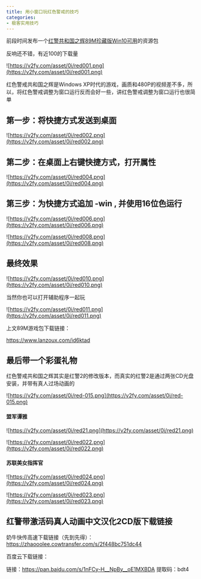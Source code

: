 ```yaml
---
title: 用小窗口玩红色警戒的技巧
categories:
- 极客实用技巧
---
```


前段时间发布一个[红警共和国之辉89M珍藏版Win10可用](https://mp.weixin.qq.com/s/NSwMvcEFWxxW31nP2P1EbA)的资源包

反响还不错，有近100的下载量


![https://v2fy.com/asset/0i/red001.png](https://v2fy.com/asset/0i/red001.png)


红色警戒共和国之辉是Windows XP时代的游戏，画质和480P的视频差不多，所以，将红色警戒调整为窗口运行反而会好一些，讲红色警戒调整为窗口运行也很简单


## 第一步：将快捷方式发送到桌面


![https://v2fy.com/asset/0i/red002.png](https://v2fy.com/asset/0i/red002.png)


## 第二步：在桌面上右键快捷方式，打开属性

![https://v2fy.com/asset/0i/red004.png](https://v2fy.com/asset/0i/red004.png)

## 第三步：为快捷方式追加 -win , 并使用16位色运行

![https://v2fy.com/asset/0i/red006.png](https://v2fy.com/asset/0i/red006.png)


![https://v2fy.com/asset/0i/red008.png](https://v2fy.com/asset/0i/red008.png)

## 最终效果

![https://v2fy.com/asset/0i/red010.png](https://v2fy.com/asset/0i/red010.png)

当然你也可以打开辅助程序一起玩

![https://v2fy.com/asset/0i/red011.png](https://v2fy.com/asset/0i/red011.png)


上文89M游戏包下载链接：

https://www.lanzoux.com/id6ktad


## 最后带一个彩蛋礼物

红色警戒共和国之辉其实是红警2的修改版本，而真实的红警2是通过两张CD光盘安装，并带有真人过场动画的

![https://v2fy.com/asset/0i/red-015.png](https://v2fy.com/asset/0i/red-015.png)



#### 盟军谭雅

![https://v2fy.com/asset/0i/red21.png](https://v2fy.com/asset/0i/red21.png)

![https://v2fy.com/asset/0i/red022.png](https://v2fy.com/asset/0i/red022.png)

#### 苏联美女指挥官

![https://v2fy.com/asset/0i/red024.png](https://v2fy.com/asset/0i/red024.png)

![https://v2fy.com/asset/0i/red023.png](https://v2fy.com/asset/0i/red023.png)

## 红警带激活码真人动画中文汉化2CD版下载链接


奶牛快传高速下载链接（先到先得）：https://zhaooolee.cowtransfer.com/s/2f448bc751dc44


百度云下载链接：

链接：https://pan.baidu.com/s/1nFCy-H__NpBy__oE1MXBDA 
提取码：bdt4 




